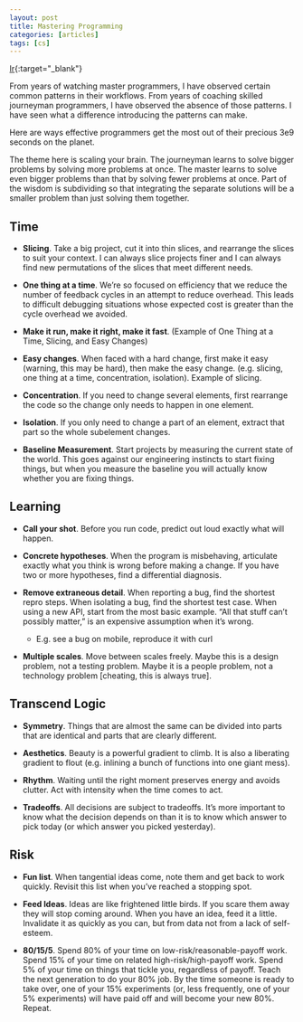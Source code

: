 ```yaml
---
layout: post
title: Mastering Programming
categories: [articles]
tags: [cs]
---
```


[Ir](https://www.prod.facebook.com/notes/kent-beck/mastering-programming/1184427814923414){:target="_blank"}

<!--more-->

From years of watching master programmers, I have observed certain common patterns in their workflows. From years of coaching skilled journeyman programmers, I have observed the absence of those patterns. I have seen what a difference introducing the patterns can make.

Here are ways effective programmers get the most out of their precious 3e9 seconds on the planet.

The theme here is scaling your brain. The journeyman learns to solve bigger problems by solving more problems at once. The master learns to solve even bigger problems than that by solving fewer problems at once. Part of the wisdom is subdividing so that integrating the separate solutions will be a smaller problem than just solving them together.

## Time

- **Slicing**. Take a big project, cut it into thin slices, and rearrange the slices to suit your context. I can always slice projects finer and I can always find new permutations of the slices that meet different needs.

- **One thing at a time**. We’re so focused on efficiency that we reduce the number of feedback cycles in an attempt to reduce overhead. This leads to difficult debugging situations whose expected cost is greater than the cycle overhead we avoided.

- **Make it run, make it right, make it fast**. (Example of One Thing at a Time, Slicing, and Easy Changes)

- **Easy changes**. When faced with a hard change, first make it easy (warning, this may be hard), then make the easy change. (e.g. slicing, one thing at a time, concentration, isolation). Example of slicing.

- **Concentration**. If you need to change several elements, first rearrange the code so the change only needs to happen in one element.

- **Isolation**. If you only need to change a part of an element, extract that part so the whole subelement changes.

- **Baseline Measurement**. Start projects by measuring the current state of the world. This goes against our engineering instincts to start fixing things, but when you measure the baseline you will actually know whether you are fixing things.

## Learning

- **Call your shot**. Before you run code, predict out loud exactly what will happen.

- **Concrete hypotheses**. When the program is misbehaving, articulate exactly what you think is wrong before making a change. If you have two or more hypotheses, find a differential diagnosis.
- **Remove extraneous detail**. When reporting a bug, find the shortest repro steps. When isolating a bug, find the shortest test case. When using a new API, start from the most basic example. “All that stuff can’t possibly matter,” is an expensive assumption when it’s wrong.
    - E.g. see a bug on mobile, reproduce it with curl
- **Multiple scales**. Move between scales freely. Maybe this is a design problem, not a testing problem. Maybe it is a people problem, not a technology problem [cheating, this is always true].

## Transcend Logic

- **Symmetry**. Things that are almost the same can be divided into parts that are identical and parts that are clearly different.

- **Aesthetics**. Beauty is a powerful gradient to climb. It is also a liberating gradient to flout (e.g. inlining a bunch of functions into one giant mess).

- **Rhythm**. Waiting until the right moment preserves energy and avoids clutter. Act with intensity when the time comes to act.

- **Tradeoffs**. All decisions are subject to tradeoffs. It’s more important to know what the decision depends on than it is to know which answer to pick today (or which answer you picked yesterday).

## Risk

- **Fun list**. When tangential ideas come, note them and get back to work quickly. Revisit this list when you’ve reached a stopping spot.

- **Feed Ideas**. Ideas are like frightened little birds. If you scare them away they will stop coming around. When you have an idea, feed it a little. Invalidate it as quickly as you can, but from data not from a lack of self-esteem.

- **80/15/5**. Spend 80% of your time on low-risk/reasonable-payoff work. Spend 15% of your time on related high-risk/high-payoff work. Spend 5% of your time on things that tickle you, regardless of payoff. Teach the next generation to do your 80% job. By the time someone is ready to take over, one of your 15% experiments (or, less frequently, one of your 5% experiments) will have paid off and will become your new 80%. Repeat.
